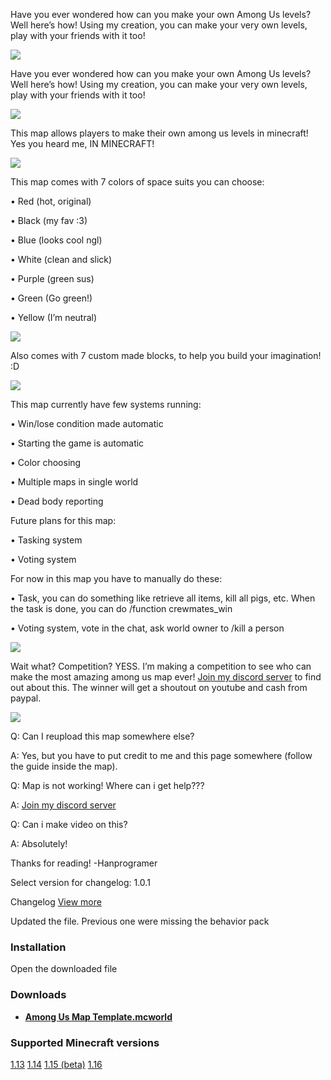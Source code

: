 Have you ever wondered how can you make your own Among Us levels? Well here’s how! Using my creation, you can make your very own levels, play with your friends with it too!

![](https://my.mcpedl.com/storage/worlds/9155/images/among-us-map-builder_2.png)

Have you ever wondered how can you make your own Among Us levels? Well here’s how! Using my creation, you can make your very own levels, play with your friends with it too!

![](https://my.mcpedl.com/storage/worlds/9155/images/among-us-map-builder_3.png)

This map allows players to make their own among us levels in minecraft! Yes you heard me, IN MINECRAFT!

![](https://my.mcpedl.com/storage/worlds/9155/images/among-us-map-builder_4.png)

This map comes with 7 colors of space suits you can choose:

• Red (hot, original)

• Black (my fav :3)

• Blue (looks cool ngl)

• White (clean and slick)

• Purple (green sus)

• Green (Go green!)

• Yellow (I’m neutral)

![](https://my.mcpedl.com/storage/worlds/9155/images/among-us-map-builder_5.png)

Also comes with 7 custom made blocks, to help you build your imagination! :D

![](https://my.mcpedl.com/storage/worlds/9155/images/among-us-map-builder_6.png)

This map currently have few systems running:

• Win/lose condition made automatic

• Starting the game is automatic

• Color choosing

• Multiple maps in single world

• Dead body reporting

Future plans for this map:

• Tasking system

• Voting system

For now in this map you have to manually do these:

• Task, you can do something like retrieve all items, kill all pigs, etc. When the task is done, you can do /function crewmates\_win

• Voting system, vote in the chat, ask world owner to /kill a person

![](https://my.mcpedl.com/storage/worlds/9155/images/among-us-map-builder_7.png)

Wait what? Competition? YESS. I’m making a competition to see who can make the most amazing among us map ever! [Join my discord server](https://discord.gg/BEwRGQ3) to find out about this. The winner will get a shoutout on youtube and cash from paypal.

![](https://my.mcpedl.com/storage/worlds/9155/images/among-us-map-builder_8.png)

Q: Can I reupload this map somewhere else? 

A: Yes, but you have to put credit to me and this page somewhere (follow the guide inside the map).

Q: Map is not working! Where can i get help???

A: [Join my discord server](https://discord.gg/BEwRGQ3)

Q: Can i make video on this?

A: Absolutely!

Thanks for reading! -Hanprogramer

Select version for changelog: 1.0.1

Changelog [View more](#)

Updated the file. Previous one were missing the behavior pack

### Installation

Open the downloaded file

### Downloads

*   [**Among Us Map Template.mcworld**](https://mcpedl.com/leaving?url=https%3A%2F%2Flink-to.net%2F147407%2Famongusmapbuilder2b&post_id=159575)

### Supported Minecraft versions

[1.13](https://mcpedl.com/version/1-13/) [1.14](https://mcpedl.com/version/1-14/) [1.15 (beta)](https://mcpedl.com/version/1-15/) [1.16](https://mcpedl.com/version/1-16/)